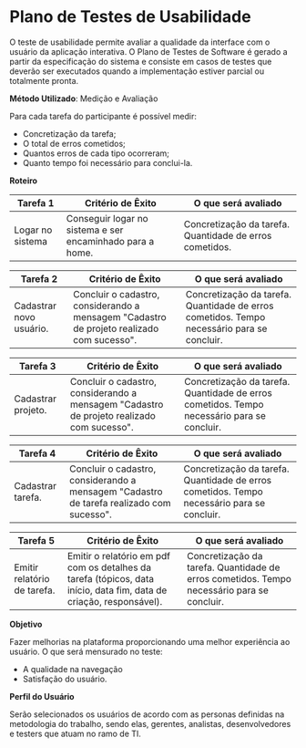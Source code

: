 # Plano de Testes de Usabilidade

O teste de usabilidade permite avaliar a qualidade da interface com o usuário da aplicação interativa. O Plano de Testes de Software é gerado a partir da especificação do sistema e consiste em casos de testes que deverão ser executados quando a implementação estiver parcial ou totalmente pronta.

**Método Utilizado**: Medição e Avaliação

Para cada tarefa do participante é possível medir:
- Concretização da tarefa;<BR>
-	O total de erros cometidos;<BR>
-	Quantos erros de cada tipo ocorreram;<BR>
-	Quanto tempo foi necessário para conclui-la.

**Roteiro**

| Tarefa 1 | Critério de Êxito | O que será avaliado |
| -------- | ----------------- | ------------------- |
Logar no sistema | Conseguir logar no sistema e ser encaminhado para a home. | Concretização da tarefa. Quantidade de erros cometidos. |

| Tarefa 2 | Critério de Êxito | O que será avaliado |
| -------- | ----------------- | ------------------- |
Cadastrar novo usuário. | Concluir o cadastro, considerando a mensagem "Cadastro de projeto realizado com sucesso". | Concretização da tarefa. Quantidade de erros cometidos. Tempo necessário para se concluir. |

| Tarefa 3 | Critério de Êxito | O que será avaliado |
| -------- | ----------------- | ------------------- |
Cadastrar projeto.| Concluir o cadastro, considerando a mensagem "Cadastro de projeto realizado com sucesso". | Concretização da tarefa. Quantidade de erros cometidos. Tempo necessário para se concluir. |

| Tarefa 4 | Critério de Êxito | O que será avaliado |
| -------- | ----------------- | ------------------- |
Cadastrar tarefa.| Concluir o cadastro, considerando a mensagem "Cadastro de tarefa realizado com sucesso". | Concretização da tarefa. Quantidade de erros cometidos. Tempo necessário para se concluir. |

| Tarefa 5 | Critério de Êxito | O que será avaliado |
| -------- | ----------------- | ------------------- |
Emitir relatório de tarefa.| Emitir o relatório em pdf com os detalhes da tarefa (tópicos, data início, data fim, data de criação, responsável). | Concretização da tarefa. Quantidade de erros cometidos. Tempo necessário para se concluir. |

**Objetivo**

Fazer melhorias na plataforma proporcionando uma melhor experiência ao usuário. O que será mensurado no teste:

- A qualidade na navegação<br>
- 	Satisfação do usuário.

**Perfil do Usuário**

Serão selecionados os usuários de acordo com as personas definidas na metodologia do trabalho, sendo elas, gerentes, analistas, desenvolvedores e testers que atuam no ramo de TI.
